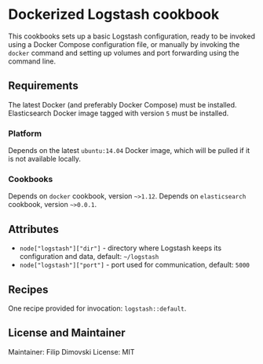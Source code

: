 # Dockerized Logstash cookbook

This cookbooks sets up a basic Logstash configuration, ready to be
invoked using a Docker Compose configuration file, or manually by
invoking the `docker` command and setting up volumes and port forwarding
using the command line.


## Requirements

The latest Docker (and preferably Docker Compose) must be installed.
Elasticsearch Docker image tagged with version `5` must be installed.


### Platform

Depends on the latest `ubuntu:14.04` Docker image, which will be pulled
if it is not available locally.


### Cookbooks

Depends on `docker` cookbook, version `~>1.12`.
Depends on `elasticsearch` cookbook, version `~>0.0.1`.

## Attributes

- `node["logstash"]["dir"]` - directory where Logstash keeps its
  configuration and data, default: `~/logstash`
- `node["logstash"]["port"]` - port used for communication,
  default: `5000`


## Recipes

One recipe provided for invocation: `logstash::default`.


## License and Maintainer

Maintainer: Filip Dimovski <rexich at riseup dot net>
License: MIT

